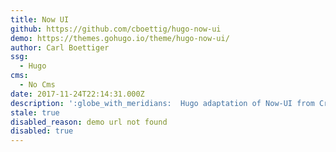 ```yaml
---
title: Now UI
github: https://github.com/cboettig/hugo-now-ui
demo: https://themes.gohugo.io/theme/hugo-now-ui/
author: Carl Boettiger
ssg:
  - Hugo
cms:
  - No Cms
date: 2017-11-24T22:14:31.000Z
description: ':globe_with_meridians:  Hugo adaptation of Now-UI from Creative Tim'
stale: true
disabled_reason: demo url not found
disabled: true
---
```


